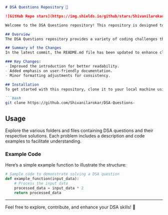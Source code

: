 ```markdown
# DSA Questions Repository 🚀

![GitHub Repo stars](https://img.shields.io/github/stars/Shivanilarokar/DSA-Questions-) ![GitHub forks](https://img.shields.io/github/forks/Shivanilarokar/DSA-Questions-) ![GitHub issues](https://img.shields.io/github/issues/Shivanilarokar/DSA-Questions-)

Welcome to the DSA Questions repository! This repository is designed to help users improve their coding skills through a comprehensive collection of Data Structures and Algorithms (DSA) questions and solutions.

## Overview
The DSA Questions repository provides a variety of coding challenges that are essential for mastering data structures and algorithms. It is an excellent resource for both beginners and experienced programmers looking to sharpen their skills.

## Summary of the Changes
In the latest commit, the README.md file has been updated to enhance clarity and user engagement. Here’s a summary of the changes made:

### Key Changes:
- Improved the introduction for better readability.
- Added emphasis on user-friendly documentation.
- Minor formatting adjustments for consistency.

## Installation
To get started with this repository, clone it to your local machine using the following command:

```bash
git clone https://github.com/Shivanilarokar/DSA-Questions-
```

## Usage
Explore the various folders and files containing DSA questions and their respective solutions. Each problem includes a description and code examples to facilitate understanding.

### Example Code
Here’s a simple example function to illustrate the structure:

```python
# Sample code to demonstrate solving a DSA question
def example_function(input_data):
    # Process the input data
    processed_data = input_data * 2
    return processed_data
```

---

Feel free to explore, contribute, and enhance your DSA skills! 🎉
```
